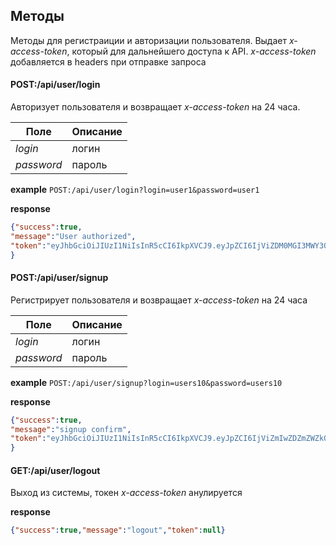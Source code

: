 ## Методы
Методы для регистраиции и авторизации пользователя. Выдает 
_x-access-token_, который для дальнейшего доступа к API. _x-access-token_ добавляется в headers при отправке запроса 

#### POST:/api/user/login
Авторизует пользователя и возвращает _x-access-token_ на 24 часа. 

Поле | Описание
--- | ---
_login_| логин
_password_| пароль

**example** `POST:/api/user/login?login=user1&password=user1`

**response**
```json
{"success":true,
"message":"User authorized",
"token":"eyJhbGciOiJIUzI1NiIsInR5cCI6IkpXVCJ9.eyJpZCI6IjViZDM0MGI3MWY3ODRhNTQxNjVlMjQwZiIsImlhdCI6MTU0MzE3OTQwNSwiZXhwIjoxNTQzMjIyNjA1fQ.C3epos4edUbpN1Zt2pFV5avKwvQg-FddOQpekdrqAtI"
}
```

#### POST:/api/user/signup
Регистрирует пользователя и возвращает _x-access-token_ на 24 часа

Поле | Описание
--- | ---
_login_| логин
_password_| пароль

**example** `POST:/api/user/signup?login=users10&password=users10`

**response**
```json
{"success":true,
"message":"signup confirm",
"token":"eyJhbGciOiJIUzI1NiIsInR5cCI6IkpXVCJ9.eyJpZCI6IjViZmIwZDZmZWZkOTk1NTExZDkyOGRhYyIsImlhdCI6MTU0MzE3OTY0NSwiZXhwIjoxNTQzMjIyODQ1fQ.7LoQjZi2WvjhYa4MQs3dTLgG7ATJWXarM3GyDvHFTfo"
}
```

#### GET:/api/user/logout
Выход из системы, токен _x-access-token_ анулируется

**response**
```json
{"success":true,"message":"logout","token":null}
```
